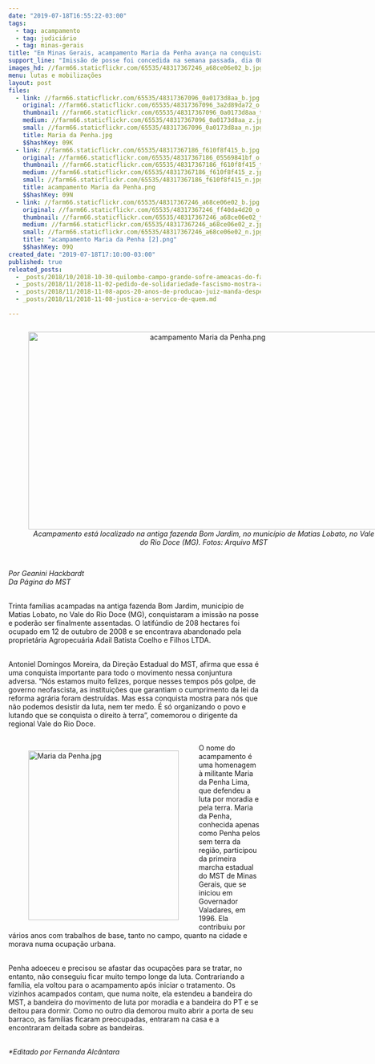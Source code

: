```yaml
---
date: "2019-07-18T16:55:22-03:00"
tags:
  - tag: acampamento
  - tag: judiciário
  - tag: minas-gerais
title: "Em Minas Gerais, acampamento Maria da Penha avança na conquista terra\n"
support_line: "Imissão de posse foi concedida na semana passada, dia 08/07"
images_hd: //farm66.staticflickr.com/65535/48317367246_a68ce06e02_b.jpg
menu: lutas e mobilizações
layout: post
files:
  - link: //farm66.staticflickr.com/65535/48317367096_0a0173d8aa_b.jpg
    original: //farm66.staticflickr.com/65535/48317367096_3a2d89da72_o.jpg
    thumbnail: //farm66.staticflickr.com/65535/48317367096_0a0173d8aa_t.jpg
    medium: //farm66.staticflickr.com/65535/48317367096_0a0173d8aa_z.jpg
    small: //farm66.staticflickr.com/65535/48317367096_0a0173d8aa_n.jpg
    title: Maria da Penha.jpg
    $$hashKey: 09K
  - link: //farm66.staticflickr.com/65535/48317367186_f610f8f415_b.jpg
    original: //farm66.staticflickr.com/65535/48317367186_05569841bf_o.png
    thumbnail: //farm66.staticflickr.com/65535/48317367186_f610f8f415_t.jpg
    medium: //farm66.staticflickr.com/65535/48317367186_f610f8f415_z.jpg
    small: //farm66.staticflickr.com/65535/48317367186_f610f8f415_n.jpg
    title: acampamento Maria da Penha.png
    $$hashKey: 09N
  - link: //farm66.staticflickr.com/65535/48317367246_a68ce06e02_b.jpg
    original: //farm66.staticflickr.com/65535/48317367246_ff40da4d20_o.png
    thumbnail: //farm66.staticflickr.com/65535/48317367246_a68ce06e02_t.jpg
    medium: //farm66.staticflickr.com/65535/48317367246_a68ce06e02_z.jpg
    small: //farm66.staticflickr.com/65535/48317367246_a68ce06e02_n.jpg
    title: "acampamento Maria da Penha [2].png"
    $$hashKey: 09Q
created_date: "2019-07-18T17:10:00-03:00"
published: true
releated_posts:
  - _posts/2018/10/2018-10-30-quilombo-campo-grande-sofre-ameacas-do-fascismo.md
  - _posts/2018/11/2018-11-02-pedido-de-solidariedade-fascismo-mostra-as-garras-e-ameaca-despejo-de-450-familias.md
  - _posts/2018/11/2018-11-08-apos-20-anos-de-producao-juiz-manda-despejar-as-familias-do-acampamento-quilombo-campo-grande.md
  - _posts/2018/11/2018-11-08-justica-a-servico-de-quem.md

---
```

<div style="text-align:center">
<figure class="image" style="display:inline-block"><img alt="acampamento Maria da Penha.png" height="394" src="//farm66.staticflickr.com/65535/48317367186_f610f8f415_b.jpg" width="700" />
<figcaption><em>Acampamento est&aacute; localizado na antiga fazenda Bom Jardim, no munic&iacute;pio de Matias Lobato, no Vale do Rio Doce (MG). Fotos:&nbsp;Arquivo MST</em></figcaption>
</figure>
</div>

<p><br />
<em>Por Geanini Hackbardt<br />
Da P&aacute;gina do MST</em></p>

<p><br />
Trinta fam&iacute;lias acampadas na antiga fazenda Bom Jardim, munic&iacute;pio de Matias Lobato, no Vale do Rio Doce (MG), conquistaram a imiss&atilde;o na posse e poder&atilde;o ser finalmente assentadas. O latif&uacute;ndio de 208 hectares foi ocupado em 12 de outubro de 2008 e se encontrava abandonado pela propriet&aacute;ria Agropecu&aacute;ria Adail Batista Coelho e Filhos LTDA.<br />
&nbsp;</p>

<p>Antoniel Domingos Moreira, da Dire&ccedil;&atilde;o Estadual do MST, afirma que essa &eacute; uma conquista importante para todo o movimento nessa conjuntura adversa. &ldquo;N&oacute;s estamos muito felizes, porque nesses tempos p&oacute;s golpe, de governo neofascista, as institui&ccedil;&otilde;es que garantiam o cumprimento da lei da reforma agr&aacute;ria foram destru&iacute;das. Mas essa conquista mostra para n&oacute;s que n&atilde;o podemos desistir da luta, nem ter medo. &Eacute; s&oacute; organizando o povo e lutando que se conquista o direito &agrave; terra&rdquo;, comemorou o dirigente da regional Vale do Rio Doce.<br />
&nbsp;</p>

<figure class="image" style="float:left"><img alt="Maria da Penha.jpg" height="338" src="//farm66.staticflickr.com/65535/48317367096_0a0173d8aa_b.jpg" width="300" />
<figcaption></figcaption>
</figure>

<p>O nome do acampamento &eacute; uma homenagem &agrave; militante Maria da Penha Lima, que defendeu a luta por moradia e pela terra. Maria da Penha, conhecida apenas como Penha pelos sem terra da regi&atilde;o, participou da primeira marcha estadual do MST de Minas Gerais, que se iniciou em Governador Valadares, em 1996. Ela contribuiu por v&aacute;rios anos com trabalhos de base, tanto no campo, quanto na cidade e morava numa ocupa&ccedil;&atilde;o urbana.</p>

<p><br />
Penha adoeceu e precisou se afastar das ocupa&ccedil;&otilde;es para se tratar, no entanto, n&atilde;o conseguiu ficar muito tempo longe da luta. Contrariando a fam&iacute;lia, ela voltou para o acampamento&nbsp;ap&oacute;s iniciar o tratamento. Os vizinhos acampados contam, que numa noite, ela estendeu a bandeira do MST, a bandeira do movimento de luta por moradia e a bandeira do PT e se deitou para dormir. Como no outro dia demorou muito abrir a porta de seu barraco, as fam&iacute;lias ficaram preocupadas, entraram na casa e a encontraram deitada sobre as bandeiras.<br />
&nbsp;</p>

<p><em>*Editado por Fernanda Alc&acirc;ntara</em></p>
